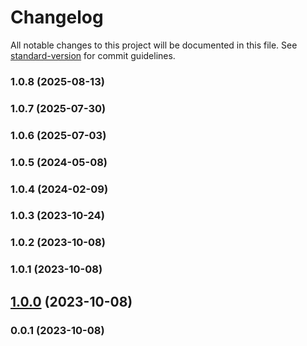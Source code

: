 # Changelog

All notable changes to this project will be documented in this file. See [standard-version](https://github.com/conventional-changelog/standard-version) for commit guidelines.

### 1.0.8 (2025-08-13)

### 1.0.7 (2025-07-30)

### 1.0.6 (2025-07-03)

### 1.0.5 (2024-05-08)

### 1.0.4 (2024-02-09)

### 1.0.3 (2023-10-24)

### 1.0.2 (2023-10-08)

### 1.0.1 (2023-10-08)

## [1.0.0](https://github.com/kikobeats/time-span/compare/v0.0.1...v1.0.0) (2023-10-08)

### 0.0.1 (2023-10-08)

